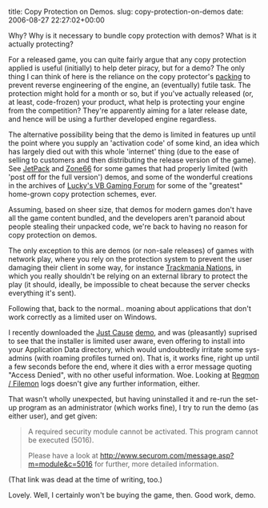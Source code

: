 title: Copy Protection on Demos.
slug: copy-protection-on-demos
date: 2006-08-27 22:27:02+00:00

Why? Why is it necessary to bundle copy protection with demos? What is it actually protecting?

For a released game, you can quite fairly argue that any copy protection applied is useful (initially) to help deter piracy, but for a demo? The only thing I can think of here is the reliance on the copy protector's <a href="http://en.wikipedia.org/wiki/EXE_packer">packing</a> to prevent reverse engineering of the engine, an (eventually) futile task. The protection might hold for a month or so, but if you've actually released (or, at least, code-frozen) your product, what help is protecting your engine from the competition? They're apparently aiming for a later release date, and hence will be using a further developed engine regardless.

The alternative possibility being that the demo is limited in features up until the point where you supply an 'activation code' of some kind, an idea which has largely died out with this whole 'internet' thing (due to the ease of selling to customers and then distributing the release version of the game). See <a href="http://www.the-underdogs.info/game.php?id=1342">JetPack</a> and <a href="http://www.the-underdogs.info/game.php?gameid=2297">Zone66</a> for some games that had properly limited (with 'post off for the full version') demos, and some of the wonderful creations in the archives of <a href="http://rookscape.com/vbgaming/">Lucky's VB Gaming Forum</a> for some of the "greatest" home-grown copy protection schemes, ever.

Assuming, based on sheer size, that demos for modern games don't have all the game content bundled, and the developers aren't paranoid about people stealing their unpacked code, we're back to having no reason for copy protection on demos.

The only exception to this are demos (or non-sale releases) of games with network play, where you rely on the protection system to prevent the user damaging their client in some way, for instance <a href="http://www.trackmanianations.com/">Trackmania Nations</a>, in which you really shouldn't be relying on an external library to protect the play (it should, ideally, be impossible to cheat because the server checks everything it's sent).


Following that, back to the normal.. moaning about applications that don't work correctly as a limited user on Windows.

I recently downloaded the <a href="http://www.justcausegame.com/">Just Cause</a> <a href="http://www.justcausedemo.com/">demo</a>, and was (pleasantly) suprised to see that the installer is limited user aware, even offering to install into your Application Data directory, which would undoubtedly irritate some sys-admins (with roaming profiles turned on). That is, it works fine, right up until a few seconds before the end, where it dies with a error message quoting "Access Denied", with no other useful information. Woe. Looking at <a href="http://www.sysinternals.com/">Regmon / Filemon</a> logs doesn't give any further information, either.

That wasn't wholly unexpected, but having uninstalled it and re-run the set-up program as an administrator (which works fine), I try to run the demo (as either user), and get given:

<blockquote>
A required security module cannot be activated.
This program cannot be executed (5016).

Please have a look at <a href="http://www.securom.com/message.asp?m=module&c=5016">http://www.securom.com/message.asp?m=module&c=5016</a> for further, more detailed information.</blockquote>

(That link was dead at the time of writing, too.)

Lovely. Well, I certainly won't be buying the game, then. Good work, demo.